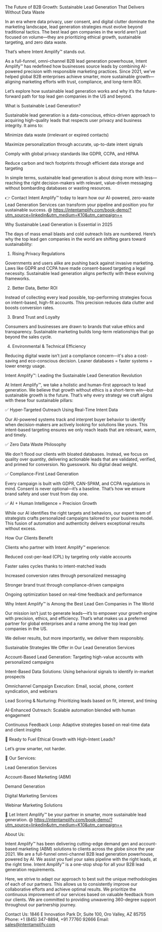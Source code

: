 The Future of B2B Growth: Sustainable Lead Generation That Delivers Without Data Waste

In an era where data privacy, user consent, and digital clutter dominate the marketing landscape, lead generation strategies must evolve beyond traditional tactics. The best lead gen companies in the world aren’t just focused on volume—they are prioritizing ethical growth, sustainable targeting, and zero data waste.

That’s where Intent Amplify™ stands out.

As a full-funnel, omni-channel B2B lead generation powerhouse, Intent Amplify™ has redefined how businesses source leads by combining AI-powered precision with responsible marketing practices. Since 2021, we’ve helped global B2B enterprises achieve smarter, more sustainable growth—aligning marketing efforts with trust, compliance, and long-term ROI.

Let’s explore how sustainable lead generation works and why it’s the future-forward path for top lead gen companies in the US and beyond.

What is Sustainable Lead Generation?

Sustainable lead generation is a data-conscious, ethics-driven approach to acquiring high-quality leads that respects user privacy and business integrity. It aims to:

Minimize data waste (irrelevant or expired contacts)

Maximize personalization through accurate, up-to-date intent signals

Comply with global privacy standards like GDPR, CCPA, and HIPAA

Reduce carbon and tech footprints through efficient data storage and targeting

In simple terms, sustainable lead generation is about doing more with less—reaching the right decision-makers with relevant, value-driven messaging without bombarding databases or wasting resources.

👉 Contact Intent Amplify™ today to learn how our AI-powered, zero-waste Lead Generation Services can transform your pipeline and position you for sustainable success. @ https://intentamplify.com/book-demo/?utm_source=linkedin&utm_medium=K10&utm_campaign=+

Why Sustainable Lead Generation is Essential in 2025

The days of mass email blasts and cold outreach lists are numbered. Here’s why the top lead gen companies in the world are shifting gears toward sustainability:

1. Rising Privacy Regulations

Governments and users alike are pushing back against invasive marketing. Laws like GDPR and CCPA have made consent-based targeting a legal necessity. Sustainable lead generation aligns perfectly with these evolving frameworks.

2. Better Data, Better ROI

Instead of collecting every lead possible, top-performing strategies focus on intent-based, high-fit accounts. This precision reduces data clutter and boosts conversion rates.

3. Brand Trust and Loyalty

Consumers and businesses are drawn to brands that value ethics and transparency. Sustainable marketing builds long-term relationships that go beyond the sales cycle.

4. Environmental & Technical Efficiency

Reducing digital waste isn’t just a compliance concern—it's also a cost-saving and eco-conscious decision. Leaner databases = faster systems = lower energy usage.

Intent Amplify™: Leading the Sustainable Lead Generation Revolution

At Intent Amplify™, we take a holistic and human-first approach to lead generation. We believe that growth without ethics is a short-term win—but sustainable growth is the future. That’s why every strategy we craft aligns with these four sustainable pillars:

✅ Hyper-Targeted Outreach Using Real-Time Intent Data

Our AI-powered systems track and interpret buyer behavior to identify when decision-makers are actively looking for solutions like yours. This intent-based targeting ensures we only reach leads that are relevant, warm, and timely.

✅ Zero Data Waste Philosophy

We don't flood our clients with bloated databases. Instead, we focus on quality over quantity, delivering actionable leads that are validated, verified, and primed for conversion. No guesswork. No digital dead weight.

✅ Compliance-First Lead Generation

Every campaign is built with GDPR, CAN-SPAM, and CCPA regulations in mind. Consent is never optional—it’s a baseline. That’s how we ensure brand safety and user trust from day one.

✅ AI + Human Intelligence = Precision Growth

While our AI identifies the right targets and behaviors, our expert team of strategists crafts personalized campaigns tailored to your business model. This fusion of automation and authenticity delivers exceptional results without excess.

How Our Clients Benefit

Clients who partner with Intent Amplify™ experience:

Reduced cost-per-lead (CPL) by targeting only viable accounts

Faster sales cycles thanks to intent-matched leads

Increased conversion rates through personalized messaging

Stronger brand trust through compliance-driven campaigns

Ongoing optimization based on real-time feedback and performance

Why Intent Amplify™ is Among the Best Lead Gen Companies in The World

Our mission isn’t just to generate leads—it’s to empower your growth engine with precision, ethics, and efficiency. That’s what makes us a preferred partner for global enterprises and a name among the top lead gen companies in the US.

We deliver results, but more importantly, we deliver them responsibly.

Sustainable Strategies We Offer in Our Lead Generation Services

Account-Based Lead Generation: Targeting high-value accounts with personalized campaigns

Intent-Based Data Solutions: Using behavioral signals to identify in-market prospects

Omnichannel Campaign Execution: Email, social, phone, content syndication, and webinars

Lead Scoring & Nurturing: Prioritizing leads based on fit, interest, and timing

AI-Enhanced Outreach: Scalable automation blended with human engagement

Continuous Feedback Loop: Adaptive strategies based on real-time data and client insights

🚀 Ready to Fuel Ethical Growth with High-Intent Leads?

Let’s grow smarter, not harder.

💼 Our Services:

Lead Generation Services

Account-Based Marketing (ABM)

Demand Generation

Digital Marketing Services

Webinar Marketing Solutions

🔗 Let Intent Amplify™ be your partner in smarter, more sustainable lead generation. @ https://intentamplify.com/book-demo/?utm_source=linkedin&utm_medium=K10&utm_campaign=+

About Us:

Intent Amplify™ has been delivering cutting-edge demand gen and account-based marketing (ABM) solutions to clients across the globe since the year 2021. We are a full-funnel omni-channel B2B lead generation powerhouse, powered by AI. We assist you fuel your sales pipeline with the right leads, at the right time. Intent Amplify™ is a one-stop shop for all your B2B lead generation requirements.

Here, we strive to adapt our approach to best suit the unique methodologies of each of our partners. This allows us to consistently improve our collaborative efforts and achieve optimal results. We prioritize the continuous improvement of our services based on valuable feedback from our clients. We are committed to providing unwavering 360-degree support throughout our partnership journey.

Contact Us:
1846 E Innovation Park Dr,
Suite 100, Oro Valley, AZ 85755
Phone: +1 (845) 347-8894, +91 77760 92666
Email: sales@intentamplify.com
